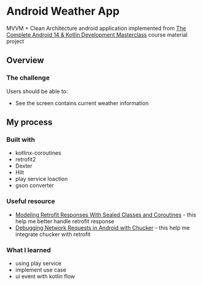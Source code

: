 # Android Weather App

MVVM + Clean Architecture android application implemented from [
The Complete Android 14 & Kotlin Development Masterclass](https://www.udemy.com/course/android-kotlin-developer/)
course material project

## Overview

### The challenge

Users should be able to:

- See the screen contains current weather information

## My process

### Built with

- kotlinx-coroutines
- retrofit2
- Dexter
- Hilt
- play service loaction
- gson converter

### Useful resource

- [Modeling Retrofit Responses With Sealed Classes and Coroutines](https://getstream.io/blog/modeling-retrofit-responses/) -
  this help me better handle retrofit response
- [Debugging Network Requests in Android with Chucker](https://engineering.teknasyon.com/debugging-network-requests-in-android-with-chucker-a-comprehensive-guide-9a1251c54e9e) -
  this help me integrate chucker with retrofit

### What I learned

- using play service
- implement use case
- ui event with kotlin flow
